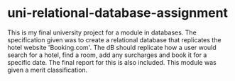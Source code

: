 # uni-relational-database-assignment
This is my final university project for a module in databases. The specification given was to create a relational database that replicates the hotel website 'Booking.com'. The dB should replicate how a user would search for a hotel, find a room, add any surcharges and book it for a specific date. The final report for this is also included. This module was given a merit classification.  
